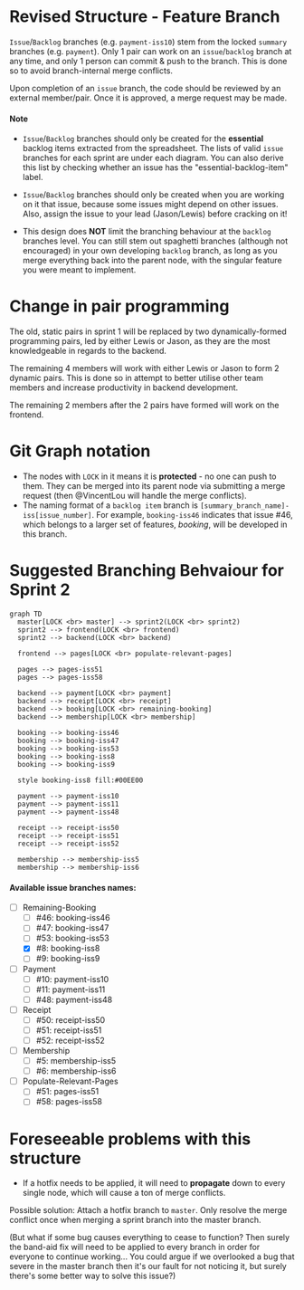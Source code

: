 # Revised Structure - Feature Branch
`Issue`/`Backlog` branches (e.g. `payment-iss10`) stem from the locked `summary` branches (e.g. `payment`). Only 1 pair can work on an `issue`/`backlog` branch at any time, and only 1 person can commit & push to the branch. This is done so to avoid branch-internal merge conflicts.

Upon completion of an `issue` branch, the code should be reviewed by an external member/pair. Once it is approved, a merge request may be made.

#### Note
*  `Issue`/`Backlog` branches should only be created for the **essential** backlog items extracted from the spreadsheet. The lists of valid `issue` branches for each sprint are under each diagram. You can also derive this list by checking whether an issue has the "essential-backlog-item" label.

*  `Issue`/`Backlog` branches should only be created when you are working on it that issue, because some issues might depend on other issues. Also, assign the issue to your lead (Jason/Lewis) before cracking on it!

*  This design does **NOT** limit the branching behaviour at the `backlog` branches level. You can still stem out spaghetti branches (although not encouraged) in your own developing `backlog` branch, as long as you merge everything back into the parent node, with the singular feature you were meant to implement.


# Change in pair programming
The old, static pairs in sprint 1 will be replaced by two dynamically-formed programming pairs, led by either Lewis or Jason, as they are the most knowledgeable in regards to the backend. 

The remaining 4 members will work with either Lewis or Jason to form 2 dynamic pairs. This is done so in attempt to better utilise other team members and increase productivity in backend development.

The remaining 2 members after the 2 pairs have formed will work on the frontend.


# Git Graph notation
*  The nodes with `LOCK` in it means it is **protected** - no one can push to them. They can be merged into its parent node via submitting a merge request (then @VincentLou will handle the merge conflicts).
*  The naming format of a `backlog item` branch is `[summary_branch_name]-iss[issue_number]`. For example, `booking-iss46` indicates that issue #46, which belongs to a larger set of features, *booking*, will be developed in this branch.


# Suggested Branching Behvaiour for Sprint 2
```mermaid
graph TD
  master[LOCK <br> master] --> sprint2(LOCK <br> sprint2)
  sprint2 --> frontend(LOCK <br> frontend)
  sprint2 --> backend(LOCK <br> backend)

  frontend --> pages[LOCK <br> populate-relevant-pages]

  pages --> pages-iss51
  pages --> pages-iss58

  backend --> payment[LOCK <br> payment]
  backend --> receipt[LOCK <br> receipt]
  backend --> booking[LOCK <br> remaining-booking]
  backend --> membership[LOCK <br> membership]

  booking --> booking-iss46
  booking --> booking-iss47
  booking --> booking-iss53
  booking --> booking-iss8
  booking --> booking-iss9

  style booking-iss8 fill:#00EE00

  payment --> payment-iss10
  payment --> payment-iss11
  payment --> payment-iss48
  
  receipt --> receipt-iss50
  receipt --> receipt-iss51
  receipt --> receipt-iss52
  
  membership --> membership-iss5
  membership --> membership-iss6
```

#### Available issue branches names:
- [ ] Remaining-Booking
  - [ ] #46: booking-iss46
  - [ ] #47: booking-iss47
  - [ ] #53: booking-iss53
  - [x] #8: booking-iss8
  - [ ] #9: booking-iss9

- [ ] Payment
    - [ ] #10: payment-iss10
    - [ ] #11: payment-iss11
    - [ ] #48: payment-iss48

- [ ] Receipt
  - [ ] #50: receipt-iss50
  - [ ] #51: receipt-iss51
  - [ ] #52: receipt-iss52

- [ ] Membership
  - [ ] #5: membership-iss5
  - [ ] #6: membership-iss6

- [ ] Populate-Relevant-Pages
  - [ ] #51: pages-iss51
  - [ ] #58: pages-iss58

# Foreseeable problems with this structure
*  If a hotfix needs to be applied, it will need to **propagate** down to every single node, which will cause a ton of merge conflicts.

Possible solution: Attach a hotfix branch to `master`. Only resolve the merge conflict once when merging a sprint branch into the master branch.

(But what if some bug causes everything to cease to function? Then surely the band-aid fix will need to be applied to every branch in order for everyone to continue working... You could argue if we overlooked a bug that severe in the master branch then it's our fault for not noticing it, but surely there's some better way to solve this issue?)